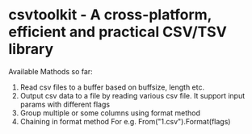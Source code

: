 # csvtoolkit - A cross-platform, efficient and practical CSV/TSV library

Available Mathods so far:
1. Read csv files to a buffer based on buffsize, length etc.
2. Output csv data to a file by reading various csv file. It support input params with different flags
3. Group multiple or some columns using format method
4. Chaining in format method
For e.g. From("1.csv").Format(flags)

